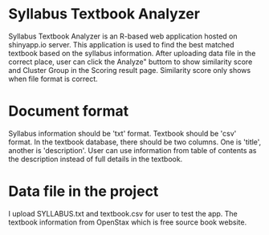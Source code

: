# Syllabus Textbook Analyzer
Syllabus Textbook Analyzer is an R-based web application hosted on shinyapp.io server. This application is used to find the best matched textbook based on the syllabus information. After uploading data file in the correct place, user can click the Analyze" buttom to show similarity score and Cluster Group in the Scoring result page. Similarity score only shows when file format is correct. 

# Document format
Syllabus information should be 'txt' format. Textbook should be 'csv' format. In the textbook database, there should be two columns. One is 'title', another is 'description'. User can use information from table of contents as the description instead of full details in the textbook.

# Data file in the project
I upload SYLLABUS.txt and textbook.csv for user to test the app. The textbook information from OpenStax which is free source book website.
